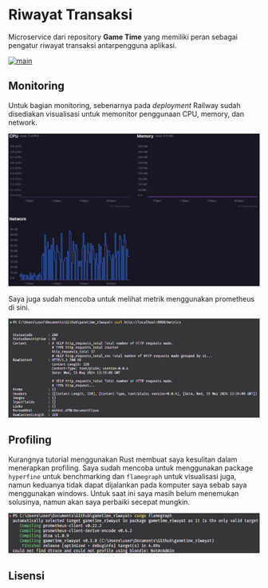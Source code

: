 # Riwayat Transaksi
Microservice dari repository **Game Time** yang memiliki peran sebagai pengatur riwayat transaksi antarpengguna aplikasi.

[![main](https://github.com/B9JagoNgadpro/gametime_riwayat/actions/workflows/rust.yml/badge.svg?branch=main)](https://github.com/B9JagoNgadpro/gametime_riwayat/actions/workflows/rust.yml)

## Monitoring
Untuk bagian monitoring, sebenarnya pada *deployment* Railway sudah disediakan visualisasi untuk memonitor penggunaan CPU, memory, dan network.

![Railway Monitoring](docs/railway-monitoring.png)

Saya juga sudah mencoba untuk melihat metrik menggunakan prometheus di sini.

![alt text](docs/prometheus-metrics.png)

## Profiling
Kurangnya tutorial menggunakan Rust membuat saya kesulitan dalam menerapkan profiling. Saya sudah mencoba untuk menggunakan package `hyperfine` untuk benchmarking dan `flamegraph` untuk visualisasi juga, namun keduanya tidak dapat dijalankan pada komputer saya sebab saya menggunakan windows. Untuk saat ini saya masih belum menemukan solusinya, namun akan saya perbaiki secepat mungkin.

![Flamegraph Error](docs/flamegraph-error.png)

## Lisensi